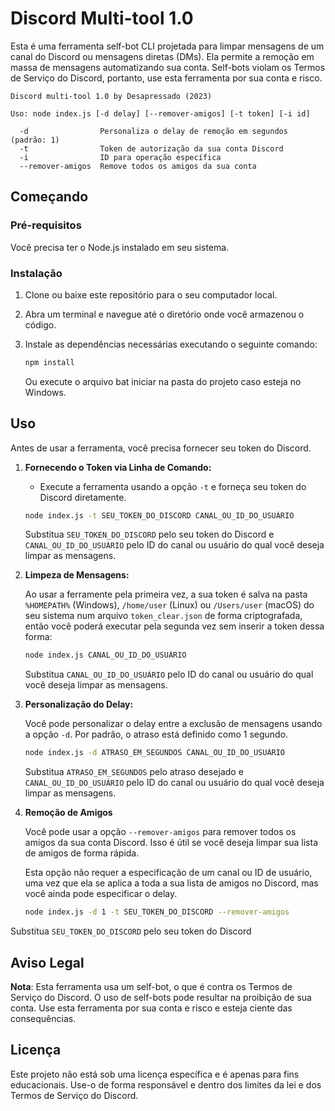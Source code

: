 # Discord Multi-tool 1.0

Esta é uma ferramenta self-bot CLI projetada para limpar mensagens de um canal do Discord ou mensagens diretas (DMs). Ela permite a remoção em massa de mensagens automatizando sua conta. Self-bots violam os Termos de Serviço do Discord, portanto, use esta ferramenta por sua conta e risco.

```
Discord multi-tool 1.0 by Desapressado (2023)

Uso: node index.js [-d delay] [--remover-amigos] [-t token] [-i id]

  -d                Personaliza o delay de remoção em segundos (padrão: 1)
  -t                Token de autorização da sua conta Discord
  -i                ID para operação específica
  --remover-amigos  Remove todos os amigos da sua conta
```

## Começando

### Pré-requisitos

Você precisa ter o Node.js instalado em seu sistema.

### Instalação

1. Clone ou baixe este repositório para o seu computador local.

2. Abra um terminal e navegue até o diretório onde você armazenou o código.

3. Instale as dependências necessárias executando o seguinte comando:

   ```bash
   npm install
   ```

   Ou execute o arquivo bat iniciar na pasta do projeto caso esteja no Windows.

## Uso

Antes de usar a ferramenta, você precisa fornecer seu token do Discord.

1. **Fornecendo o Token via Linha de Comando:**
   - Execute a ferramenta usando a opção `-t` e forneça seu token do Discord diretamente.

   ```bash
   node index.js -t SEU_TOKEN_DO_DISCORD CANAL_OU_ID_DO_USUÁRIO
   ```

   Substitua `SEU_TOKEN_DO_DISCORD` pelo seu token do Discord e `CANAL_OU_ID_DO_USUÁRIO` pelo ID do canal ou usuário do qual você deseja limpar as mensagens.

2. **Limpeza de Mensagens:**

   Ao usar a ferramente pela primeira vez, a sua token é salva na pasta `%HOMEPATH%` (Windows), `/home/user` (Linux) ou `/Users/user` (macOS) do seu sistema num arquivo `token_clear.json` de forma criptografada, então você poderá executar pela segunda vez sem inserir a token dessa forma:

   ```bash
   node index.js CANAL_OU_ID_DO_USUÁRIO
   ```

   Substitua `CANAL_OU_ID_DO_USUÁRIO` pelo ID do canal ou usuário do qual você deseja limpar as mensagens.

3. **Personalização do Delay:**

   Você pode personalizar o delay entre a exclusão de mensagens usando a opção `-d`. Por padrão, o atraso está definido como 1 segundo.

   ```bash
   node index.js -d ATRASO_EM_SEGUNDOS CANAL_OU_ID_DO_USUÁRIO
   ```

   Substitua `ATRASO_EM_SEGUNDOS` pelo atraso desejado e `CANAL_OU_ID_DO_USUÁRIO` pelo ID do canal ou usuário do qual você deseja limpar as mensagens.

4. **Remoção de Amigos**

   Você pode usar a opção `--remover-amigos` para remover todos os amigos da sua conta Discord. Isso é útil se você deseja limpar sua lista de amigos de forma rápida.

   Esta opção não requer a especificação de um canal ou ID de usuário, uma vez que ela se aplica a toda a sua lista de amigos no Discord, mas você ainda pode especificar o delay.

   ```bash
   node index.js -d 1 -t SEU_TOKEN_DO_DISCORD --remover-amigos
   ```

  Substitua `SEU_TOKEN_DO_DISCORD` pelo seu token do Discord

## Aviso Legal

**Nota**: Esta ferramenta usa um self-bot, o que é contra os Termos de Serviço do Discord. O uso de self-bots pode resultar na proibição de sua conta. Use esta ferramenta por sua conta e risco e esteja ciente das consequências.

## Licença

Este projeto não está sob uma licença específica e é apenas para fins educacionais. Use-o de forma responsável e dentro dos limites da lei e dos Termos de Serviço do Discord.
